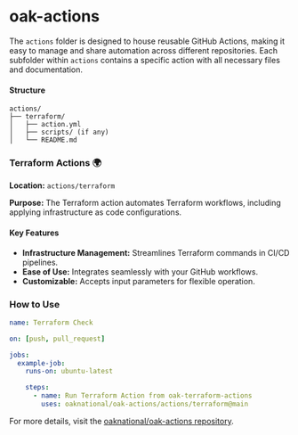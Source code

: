 # oak-actions

The `actions` folder is designed to house reusable GitHub Actions, making it easy to manage and share automation across different repositories. Each subfolder within `actions` contains a specific action with all necessary files and documentation.

#### Structure

```plaintext
actions/
├── terraform/
│   ├── action.yml
│   ├── scripts/ (if any)
│   └── README.md
```

### Terraform Actions 🌍

**Location:** `actions/terraform`

**Purpose:** The Terraform action automates Terraform workflows, including applying infrastructure as code configurations.

#### Key Features

- **Infrastructure Management:** Streamlines Terraform commands in CI/CD pipelines.
- **Ease of Use:** Integrates seamlessly with your GitHub workflows.
- **Customizable:** Accepts input parameters for flexible operation.

### How to Use

```yaml
name: Terraform Check

on: [push, pull_request]

jobs:
  example-job:
    runs-on: ubuntu-latest

    steps:
      - name: Run Terraform Action from oak-terraform-actions
        uses: oaknational/oak-actions/actions/terraform@main
```

For more details, visit the [oaknational/oak-actions repository](https://github.com/oaknational/oak-actions).
